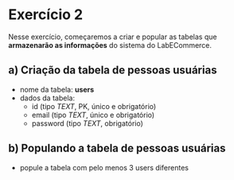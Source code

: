 # Exercício 2
Nesse exercício, começaremos a criar e popular as tabelas que **armazenarão as informações** do sistema do LabECommerce.


## a) Criação da tabela de **pessoas usuárias**
- nome da tabela: **users**
- dados da tabela:
  - id (tipo *TEXT*, PK, único e obrigatório)
  - email (tipo *TEXT*, único e obrigatório)
  - password (tipo *TEXT*, obrigatório)


## b) Populando a tabela de **pessoas usuárias**
- popule a tabela com pelo menos 3 users diferentes
